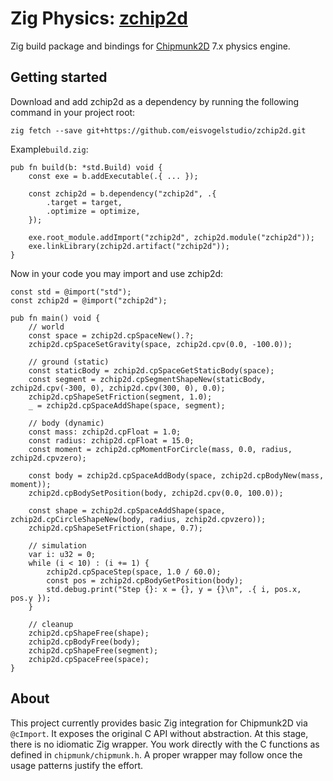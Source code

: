 # Zig Physics: [zchip2d](https://github.com/deinuser/zchip2d)

Zig build package and bindings for [Chipmunk2D](https://github.com/slembcke/Chipmunk2D) 7.x physics engine.

## Getting started

Download and add zchip2d as a dependency by running the following command in your project root:

```
zig fetch --save git+https://github.com/eisvogelstudio/zchip2d.git
```

Example`build.zig`:

```zig
pub fn build(b: *std.Build) void {
    const exe = b.addExecutable(.{ ... });

    const zchip2d = b.dependency("zchip2d", .{
        .target = target,
        .optimize = optimize,
    });

    exe.root_module.addImport("zchip2d", zchip2d.module("zchip2d"));
    exe.linkLibrary(zchip2d.artifact("zchip2d"));
}
```

Now in your code you may import and use zchip2d:

```zig
const std = @import("std");
const zchip2d = @import("zchip2d");

pub fn main() void {
    // world
    const space = zchip2d.cpSpaceNew().?;
    zchip2d.cpSpaceSetGravity(space, zchip2d.cpv(0.0, -100.0));

    // ground (static)
    const staticBody = zchip2d.cpSpaceGetStaticBody(space);
    const segment = zchip2d.cpSegmentShapeNew(staticBody, zchip2d.cpv(-300, 0), zchip2d.cpv(300, 0), 0.0);
    zchip2d.cpShapeSetFriction(segment, 1.0);
    _ = zchip2d.cpSpaceAddShape(space, segment);

    // body (dynamic)
    const mass: zchip2d.cpFloat = 1.0;
    const radius: zchip2d.cpFloat = 15.0;
    const moment = zchip2d.cpMomentForCircle(mass, 0.0, radius, zchip2d.cpvzero);

    const body = zchip2d.cpSpaceAddBody(space, zchip2d.cpBodyNew(mass, moment));
    zchip2d.cpBodySetPosition(body, zchip2d.cpv(0.0, 100.0));

    const shape = zchip2d.cpSpaceAddShape(space, zchip2d.cpCircleShapeNew(body, radius, zchip2d.cpvzero));
    zchip2d.cpShapeSetFriction(shape, 0.7);

    // simulation
    var i: u32 = 0;
    while (i < 10) : (i += 1) {
        zchip2d.cpSpaceStep(space, 1.0 / 60.0);
        const pos = zchip2d.cpBodyGetPosition(body);
        std.debug.print("Step {}: x = {}, y = {}\n", .{ i, pos.x, pos.y });
    }

    // cleanup
    zchip2d.cpShapeFree(shape);
    zchip2d.cpBodyFree(body);
    zchip2d.cpShapeFree(segment);
    zchip2d.cpSpaceFree(space);
}
```

## About

This project currently provides basic Zig integration for Chipmunk2D via `@cImport`. It exposes the original C API without abstraction. At this stage, there is no idiomatic Zig wrapper. You work directly with the C functions as defined in `chipmunk/chipmunk.h`. A proper wrapper may follow once the usage patterns justify the effort.
